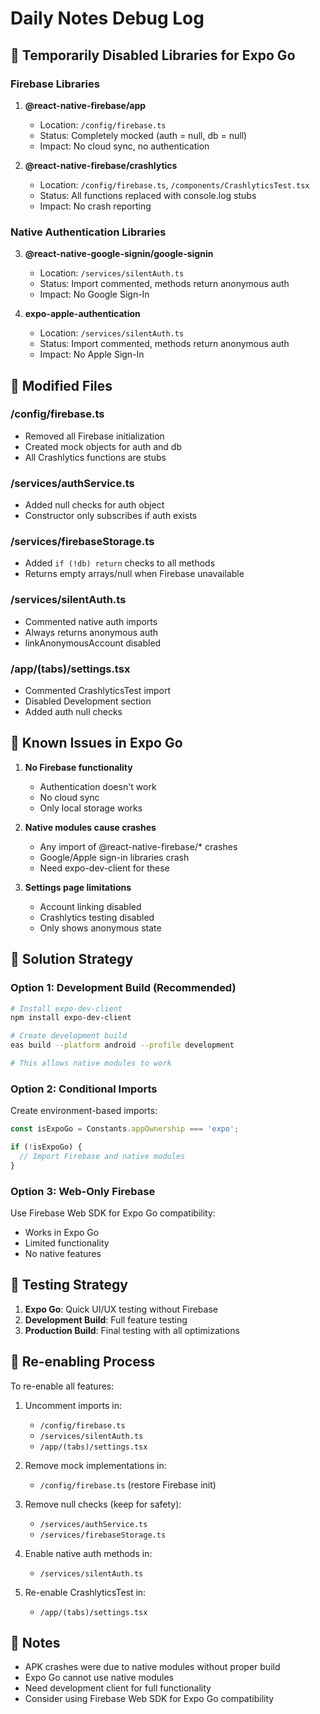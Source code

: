 # Daily Notes Debug Log

## 🚨 Temporarily Disabled Libraries for Expo Go

### Firebase Libraries
1. **@react-native-firebase/app**
   - Location: `/config/firebase.ts`
   - Status: Completely mocked (auth = null, db = null)
   - Impact: No cloud sync, no authentication

2. **@react-native-firebase/crashlytics**
   - Location: `/config/firebase.ts`, `/components/CrashlyticsTest.tsx`
   - Status: All functions replaced with console.log stubs
   - Impact: No crash reporting

### Native Authentication Libraries
3. **@react-native-google-signin/google-signin**
   - Location: `/services/silentAuth.ts`
   - Status: Import commented, methods return anonymous auth
   - Impact: No Google Sign-In

4. **expo-apple-authentication**
   - Location: `/services/silentAuth.ts`
   - Status: Import commented, methods return anonymous auth
   - Impact: No Apple Sign-In

## 🔧 Modified Files

### /config/firebase.ts
- Removed all Firebase initialization
- Created mock objects for auth and db
- All Crashlytics functions are stubs

### /services/authService.ts
- Added null checks for auth object
- Constructor only subscribes if auth exists

### /services/firebaseStorage.ts
- Added `if (!db) return` checks to all methods
- Returns empty arrays/null when Firebase unavailable

### /services/silentAuth.ts
- Commented native auth imports
- Always returns anonymous auth
- linkAnonymousAccount disabled

### /app/(tabs)/settings.tsx
- Commented CrashlyticsTest import
- Disabled Development section
- Added auth null checks

## 🐛 Known Issues in Expo Go

1. **No Firebase functionality**
   - Authentication doesn't work
   - No cloud sync
   - Only local storage works

2. **Native modules cause crashes**
   - Any import of @react-native-firebase/* crashes
   - Google/Apple sign-in libraries crash
   - Need expo-dev-client for these

3. **Settings page limitations**
   - Account linking disabled
   - Crashlytics testing disabled
   - Only shows anonymous state

## 🎯 Solution Strategy

### Option 1: Development Build (Recommended)
```bash
# Install expo-dev-client
npm install expo-dev-client

# Create development build
eas build --platform android --profile development

# This allows native modules to work
```

### Option 2: Conditional Imports
Create environment-based imports:
```typescript
const isExpoGo = Constants.appOwnership === 'expo';

if (!isExpoGo) {
  // Import Firebase and native modules
}
```

### Option 3: Web-Only Firebase
Use Firebase Web SDK for Expo Go compatibility:
- Works in Expo Go
- Limited functionality
- No native features

## 📱 Testing Strategy

1. **Expo Go**: Quick UI/UX testing without Firebase
2. **Development Build**: Full feature testing
3. **Production Build**: Final testing with all optimizations

## 🔄 Re-enabling Process

To re-enable all features:

1. Uncomment imports in:
   - `/config/firebase.ts`
   - `/services/silentAuth.ts`
   - `/app/(tabs)/settings.tsx`

2. Remove mock implementations in:
   - `/config/firebase.ts` (restore Firebase init)

3. Remove null checks (keep for safety):
   - `/services/authService.ts`
   - `/services/firebaseStorage.ts`

4. Enable native auth methods in:
   - `/services/silentAuth.ts`

5. Re-enable CrashlyticsTest in:
   - `/app/(tabs)/settings.tsx`

## 📝 Notes

- APK crashes were due to native modules without proper build
- Expo Go cannot use native modules
- Need development client for full functionality
- Consider using Firebase Web SDK for Expo Go compatibility